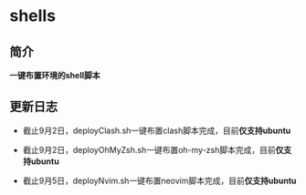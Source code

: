 # shells

## 简介

**一键布置环境的shell脚本**

## 更新日志

*   截止9月2日，deployClash.sh一键布置clash脚本完成，目前**仅支持ubuntu**
*   截止9月2日，deployOhMyZsh.sh一键布置oh-my-zsh脚本完成，目前**仅支持ubuntu**

*   截止9月5日，deployNvim.sh一键布置neovim脚本完成，目前**仅支持ubuntu**
